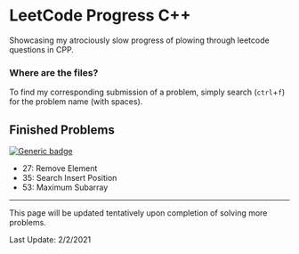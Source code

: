 # LeetCode Progress C++
Showcasing my atrociously slow progress of plowing through leetcode questions in CPP.

### Where are the files?
To find my corresponding submission of a problem, simply search (`ctrl`+`f`) for the problem name (with spaces).

## Finished Problems
[![Generic badge](https://img.shields.io/badge/Leetcode-Array-<Green>.svg)](https://leetcode.com/tag/array/)
  + 27: Remove Element
  + 35: Search Insert Position
  + 53: Maximum Subarray

---

This page will be updated tentatively upon completion of solving more problems.

Last Update: 2/2/2021

